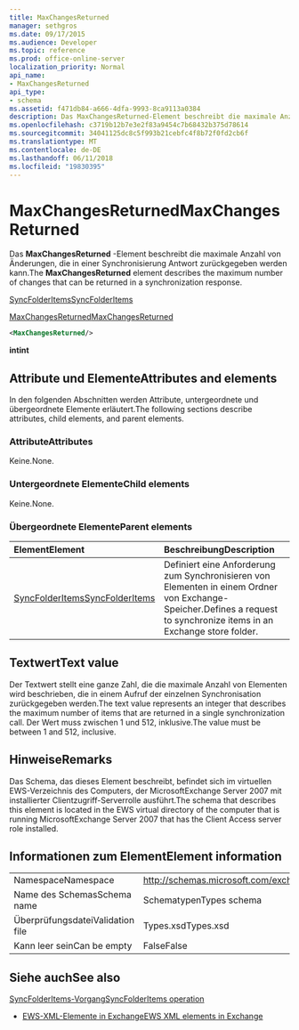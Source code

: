 ```yaml
---
title: MaxChangesReturned
manager: sethgros
ms.date: 09/17/2015
ms.audience: Developer
ms.topic: reference
ms.prod: office-online-server
localization_priority: Normal
api_name:
- MaxChangesReturned
api_type:
- schema
ms.assetid: f471db84-a666-4dfa-9993-8ca9113a0384
description: Das MaxChangesReturned-Element beschreibt die maximale Anzahl von Änderungen, die in einer Synchronisierung Antwort zurückgegeben werden kann.
ms.openlocfilehash: c3719b12b7e3e2f83a9454c7b68432b375d78614
ms.sourcegitcommit: 34041125dc8c5f993b21cebfc4f8b72f0fd2cb6f
ms.translationtype: MT
ms.contentlocale: de-DE
ms.lasthandoff: 06/11/2018
ms.locfileid: "19830395"
---
```

# <a name="maxchangesreturned"></a><span data-ttu-id="a0941-103">MaxChangesReturned</span><span class="sxs-lookup"><span data-stu-id="a0941-103">MaxChangesReturned</span></span>

<span data-ttu-id="a0941-104">Das **MaxChangesReturned** -Element beschreibt die maximale Anzahl von Änderungen, die in einer Synchronisierung Antwort zurückgegeben werden kann.</span><span class="sxs-lookup"><span data-stu-id="a0941-104">The **MaxChangesReturned** element describes the maximum number of changes that can be returned in a synchronization response.</span></span> 
  
[<span data-ttu-id="a0941-105">SyncFolderItems</span><span class="sxs-lookup"><span data-stu-id="a0941-105">SyncFolderItems</span></span>](syncfolderitems.md)
  
[<span data-ttu-id="a0941-106">MaxChangesReturned</span><span class="sxs-lookup"><span data-stu-id="a0941-106">MaxChangesReturned</span></span>](maxchangesreturned.md)
  
```xml
<MaxChangesReturned/>
```

 <span data-ttu-id="a0941-107">**int**</span><span class="sxs-lookup"><span data-stu-id="a0941-107">**int**</span></span>
## <a name="attributes-and-elements"></a><span data-ttu-id="a0941-108">Attribute und Elemente</span><span class="sxs-lookup"><span data-stu-id="a0941-108">Attributes and elements</span></span>

<span data-ttu-id="a0941-109">In den folgenden Abschnitten werden Attribute, untergeordnete und übergeordnete Elemente erläutert.</span><span class="sxs-lookup"><span data-stu-id="a0941-109">The following sections describe attributes, child elements, and parent elements.</span></span>
  
### <a name="attributes"></a><span data-ttu-id="a0941-110">Attribute</span><span class="sxs-lookup"><span data-stu-id="a0941-110">Attributes</span></span>

<span data-ttu-id="a0941-111">Keine.</span><span class="sxs-lookup"><span data-stu-id="a0941-111">None.</span></span>
  
### <a name="child-elements"></a><span data-ttu-id="a0941-112">Untergeordnete Elemente</span><span class="sxs-lookup"><span data-stu-id="a0941-112">Child elements</span></span>

<span data-ttu-id="a0941-113">Keine.</span><span class="sxs-lookup"><span data-stu-id="a0941-113">None.</span></span>
  
### <a name="parent-elements"></a><span data-ttu-id="a0941-114">Übergeordnete Elemente</span><span class="sxs-lookup"><span data-stu-id="a0941-114">Parent elements</span></span>

|<span data-ttu-id="a0941-115">**Element**</span><span class="sxs-lookup"><span data-stu-id="a0941-115">**Element**</span></span>|<span data-ttu-id="a0941-116">**Beschreibung**</span><span class="sxs-lookup"><span data-stu-id="a0941-116">**Description**</span></span>|
|:-----|:-----|
|[<span data-ttu-id="a0941-117">SyncFolderItems</span><span class="sxs-lookup"><span data-stu-id="a0941-117">SyncFolderItems</span></span>](syncfolderitems.md) <br/> |<span data-ttu-id="a0941-118">Definiert eine Anforderung zum Synchronisieren von Elementen in einem Ordner von Exchange-Speicher.</span><span class="sxs-lookup"><span data-stu-id="a0941-118">Defines a request to synchronize items in an Exchange store folder.</span></span>  <br/> |
   
## <a name="text-value"></a><span data-ttu-id="a0941-119">Textwert</span><span class="sxs-lookup"><span data-stu-id="a0941-119">Text value</span></span>

<span data-ttu-id="a0941-120">Der Textwert stellt eine ganze Zahl, die die maximale Anzahl von Elementen wird beschrieben, die in einem Aufruf der einzelnen Synchronisation zurückgegeben werden.</span><span class="sxs-lookup"><span data-stu-id="a0941-120">The text value represents an integer that describes the maximum number of items that are returned in a single synchronization call.</span></span> <span data-ttu-id="a0941-121">Der Wert muss zwischen 1 und 512, inklusive.</span><span class="sxs-lookup"><span data-stu-id="a0941-121">The value must be between 1 and 512, inclusive.</span></span>
  
## <a name="remarks"></a><span data-ttu-id="a0941-122">Hinweise</span><span class="sxs-lookup"><span data-stu-id="a0941-122">Remarks</span></span>

<span data-ttu-id="a0941-123">Das Schema, das dieses Element beschreibt, befindet sich im virtuellen EWS-Verzeichnis des Computers, der MicrosoftExchange Server 2007 mit installierter Clientzugriff-Serverrolle ausführt.</span><span class="sxs-lookup"><span data-stu-id="a0941-123">The schema that describes this element is located in the EWS virtual directory of the computer that is running MicrosoftExchange Server 2007 that has the Client Access server role installed.</span></span>
  
## <a name="element-information"></a><span data-ttu-id="a0941-124">Informationen zum Element</span><span class="sxs-lookup"><span data-stu-id="a0941-124">Element information</span></span>

|||
|:-----|:-----|
|<span data-ttu-id="a0941-125">Namespace</span><span class="sxs-lookup"><span data-stu-id="a0941-125">Namespace</span></span>  <br/> |http://schemas.microsoft.com/exchange/services/2006/types  <br/> |
|<span data-ttu-id="a0941-126">Name des Schemas</span><span class="sxs-lookup"><span data-stu-id="a0941-126">Schema name</span></span>  <br/> |<span data-ttu-id="a0941-127">Schematypen</span><span class="sxs-lookup"><span data-stu-id="a0941-127">Types schema</span></span>  <br/> |
|<span data-ttu-id="a0941-128">Überprüfungsdatei</span><span class="sxs-lookup"><span data-stu-id="a0941-128">Validation file</span></span>  <br/> |<span data-ttu-id="a0941-129">Types.xsd</span><span class="sxs-lookup"><span data-stu-id="a0941-129">Types.xsd</span></span>  <br/> |
|<span data-ttu-id="a0941-130">Kann leer sein</span><span class="sxs-lookup"><span data-stu-id="a0941-130">Can be empty</span></span>  <br/> |<span data-ttu-id="a0941-131">False</span><span class="sxs-lookup"><span data-stu-id="a0941-131">False</span></span>  <br/> |
   
## <a name="see-also"></a><span data-ttu-id="a0941-132">Siehe auch</span><span class="sxs-lookup"><span data-stu-id="a0941-132">See also</span></span>



[<span data-ttu-id="a0941-133">SyncFolderItems-Vorgang</span><span class="sxs-lookup"><span data-stu-id="a0941-133">SyncFolderItems operation</span></span>](syncfolderitems-operation.md)


- [<span data-ttu-id="a0941-134">EWS-XML-Elemente in Exchange</span><span class="sxs-lookup"><span data-stu-id="a0941-134">EWS XML elements in Exchange</span></span>](ews-xml-elements-in-exchange.md)

